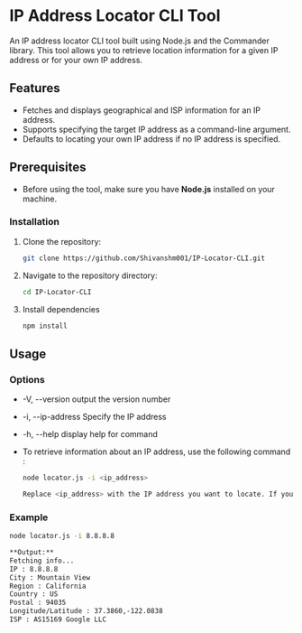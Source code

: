 # IP Address Locator CLI Tool

An IP address locator CLI tool built using Node.js and the Commander library. This tool allows you to retrieve location information for a given IP address or for your own IP address.

## Features

- Fetches and displays geographical and ISP information for an IP address.
- Supports specifying the target IP address as a command-line argument.
- Defaults to locating your own IP address if no IP address is specified.

## Prerequisites

- Before using the tool, make sure you have **Node.js** installed on your machine.

### Installation


1. Clone the repository:

   ```bash
   git clone https://github.com/Shivanshm001/IP-Locator-CLI.git

2. Navigate to the repository directory:
   ```bash
   cd IP-Locator-CLI

3. Install dependencies
   ```bash
   npm install

## Usage

### Options
  - -V, --version                 output the version number
  - -i, --ip-address <ipAddress>  Specify the IP address
  - -h, --help                    display help for command
 
 - To retrieve information about an IP address, use the following command :
   ```bash
   node locator.js -i <ip_address>

   Replace <ip_address> with the IP address you want to locate. If you omit the -i option, the tool will fetch information about your own IP address.

### Example
  ```bash
  node locator.js -i 8.8.8.8

**Output:**
  Fetching info...
  IP : 8.8.8.8
  City : Mountain View
  Region : California
  Country : US
  Postal : 94035
  Longitude/Latitude : 37.3860,-122.0838
  ISP : AS15169 Google LLC


 